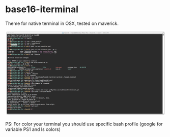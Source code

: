 base16-iterminal
================

Theme for native terminal in OSX, tested on maverick.

![Screenshot](screenshot-base16.png "Screenshot")

PS: For color your terminal you should use specific bash profile (google for variable PS1 and ls colors)
